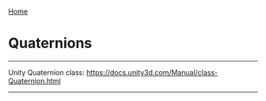[Home](Readme.md)
# Quaternions

---

Unity Quaternion class: https://docs.unity3d.com/Manual/class-Quaternion.html

---
